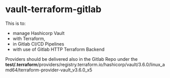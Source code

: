 # vault-terraform-gitlab

This is to:
  - manage Hashicorp Vault
  - with Terraform, 
  - in Gitlab CI/CD Pipelines 
  - with use of Gitlab HTTP Terraform Backend

Providers should be delivered also in the Gitlab Repo under the **test/.terraform**/providers/registry.terraform.io/hashicorp/vault/3.6.0/linux_amd64/terraform-provider-vault_v3.6.0_x5
